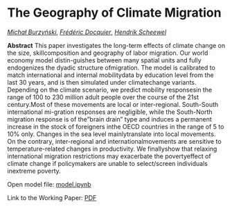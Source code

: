 # The Geography of Climate Migration

[*Michał Burzyński*](mailto:michal.burzynski@liser.lu),
[*Frédéric Docquier*](mailto:frederic.docquier@liser.lu),
[*Hendrik Scheewel*](mailto:hendrik.scheewel@uliege.be)

**Abstract**
This paper investigates the long-term effects of climate change on the size, skillcomposition and geography of labor migration. Our world economy model distin-guishes between many spatial units and fully endogenizes the dyadic structure ofmigration. The model is calibrated to match international and internal mobilitydata by education level from the last 30 years, and is then simulated under climatechange variants. Depending on the climate scenario, we predict mobility responsesin the range of 100 to 230 million adult people over the course of the 21st century.Most of these movements are local or inter-regional. South-South international mi-gration responses are negligible, while the South-North migration response is of the”brain drain” type and induces a permanent increase in the stock of foreigners inthe OECD countries in the range of 5 to 10% only. Changes in the sea level mainlytranslate into local movements. On the contrary, inter-regional and internationalmovements are sensitive to temperature-related changes in productivity. We finallyshow that relaxing international migration restrictions may exacerbate the povertyeffect of climate change if policymakers are unable to select/screen individuals inextreme poverty.

Open model file: [model.ipynb](model.ipynb)

Link to the Working Paper: [PDF](https://perso.uclouvain.be/frederic.docquier/filePDF/BDS_GeoClimMig.pdf)